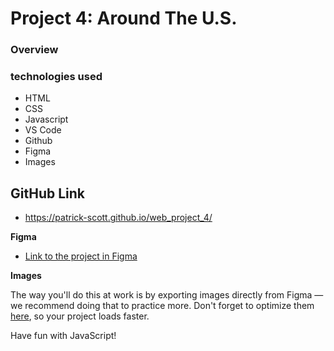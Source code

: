 # Project 4: Around The U.S.

### Overview

### technologies used
* HTML
* CSS
* Javascript
* VS Code
* Github
* Figma
* Images

## GitHub Link
* https://patrick-scott.github.io/web_project_4/

**Figma**

* [Link to the project in Figma](https://www.figma.com/file/SurN1jaeEQIhuZEDMhmWWf/Sprint-4-Around-The-U.S.-desktop-mobile?node-id=0%3A1)

**Images**

The way you'll do this at work is by exporting images directly from Figma — we recommend doing that to practice more. Don't forget to optimize them [here](https://tinypng.com/), so your project loads faster.

Have fun with JavaScript!
